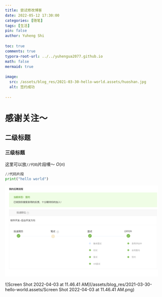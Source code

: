 ```yaml
---
title: 尝试修改博客
date: 2022-05-12 17:30:00 
categories: [随笔]
tags: [生活]
pin: false
author: Yuheng Shi

toc: true
comments: true
typora-root-url: ../../yuhengua2077.github.io
math: false
mermaid: true

image:
  src: /assets/blog_res/2021-03-30-hello-world.assets/huoshan.jpg
  alt: 签约成功

---
```


# 感谢关注～ 
## 二级标题
### 三级标题

这里可以放`//代码`片段噢～
$O(n)$
```python
//代码片段
print("hello world")
```

![image-20220327184021601](/assets/blog_res/2021-03-30-hello-world.assets/image-20220327184021601.png)

![Screen Shot 2022-04-03 at 11.46.41 AM](/assets/blog_res/2021-03-30-hello-world.assets/Screen Shot 2022-04-03 at 11.46.41 AM.png)
